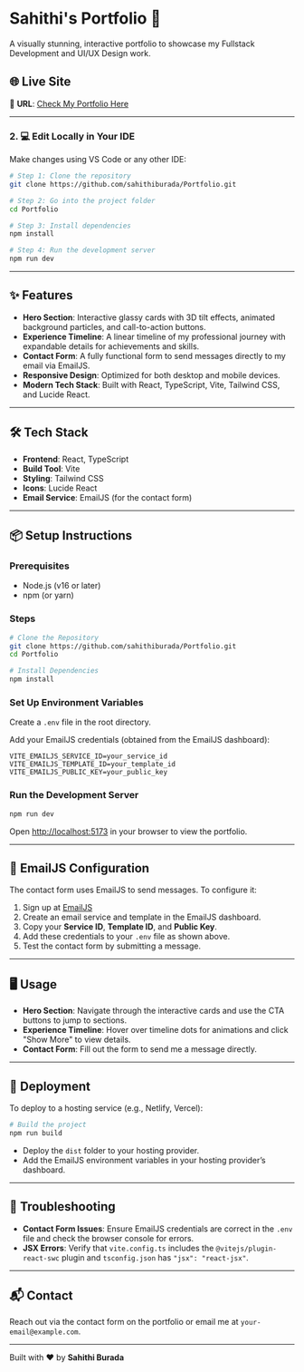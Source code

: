 
# Sahithi's Portfolio 🚀

A visually stunning, interactive portfolio to showcase my Fullstack Development and UI/UX Design work.

## 🌐 Live Site

🔗 **URL**: [Check My Portfolio Here](https://portfolio-sahithi-buradas-projects.vercel.app/)

---

### 2. 💻 Edit Locally in Your IDE

Make changes using VS Code or any other IDE:

```bash
# Step 1: Clone the repository
git clone https://github.com/sahithiburada/Portfolio.git

# Step 2: Go into the project folder
cd Portfolio

# Step 3: Install dependencies
npm install

# Step 4: Run the development server
npm run dev
```

---

## ✨ Features

- **Hero Section**: Interactive glassy cards with 3D tilt effects, animated background particles, and call-to-action buttons.
- **Experience Timeline**: A linear timeline of my professional journey with expandable details for achievements and skills.
- **Contact Form**: A fully functional form to send messages directly to my email via EmailJS.
- **Responsive Design**: Optimized for both desktop and mobile devices.
- **Modern Tech Stack**: Built with React, TypeScript, Vite, Tailwind CSS, and Lucide React.

---

## 🛠️ Tech Stack

- **Frontend**: React, TypeScript  
- **Build Tool**: Vite  
- **Styling**: Tailwind CSS  
- **Icons**: Lucide React  
- **Email Service**: EmailJS (for the contact form)

---

## 📦 Setup Instructions

### Prerequisites

- Node.js (v16 or later)
- npm (or yarn)

### Steps

```bash
# Clone the Repository
git clone https://github.com/sahithiburada/Portfolio.git
cd Portfolio

# Install Dependencies
npm install
```

### Set Up Environment Variables

Create a `.env` file in the root directory.

Add your EmailJS credentials (obtained from the EmailJS dashboard):

```env
VITE_EMAILJS_SERVICE_ID=your_service_id
VITE_EMAILJS_TEMPLATE_ID=your_template_id
VITE_EMAILJS_PUBLIC_KEY=your_public_key
```

### Run the Development Server

```bash
npm run dev
```

Open [http://localhost:5173](http://localhost:5173) in your browser to view the portfolio.

---

## 📧 EmailJS Configuration

The contact form uses EmailJS to send messages. To configure it:

1. Sign up at [EmailJS](https://www.emailjs.com)
2. Create an email service and template in the EmailJS dashboard.
3. Copy your **Service ID**, **Template ID**, and **Public Key**.
4. Add these credentials to your `.env` file as shown above.
5. Test the contact form by submitting a message.

---

## 🖥️ Usage

- **Hero Section**: Navigate through the interactive cards and use the CTA buttons to jump to sections.
- **Experience Timeline**: Hover over timeline dots for animations and click "Show More" to view details.
- **Contact Form**: Fill out the form to send me a message directly.

---

## 🚀 Deployment

To deploy to a hosting service (e.g., Netlify, Vercel):

```bash
# Build the project
npm run build
```

- Deploy the `dist` folder to your hosting provider.
- Add the EmailJS environment variables in your hosting provider’s dashboard.

---

## 🐛 Troubleshooting

- **Contact Form Issues**: Ensure EmailJS credentials are correct in the `.env` file and check the browser console for errors.
- **JSX Errors**: Verify that `vite.config.ts` includes the `@vitejs/plugin-react-swc` plugin and `tsconfig.json` has `"jsx": "react-jsx"`.

---

## 📬 Contact

Reach out via the contact form on the portfolio or email me at `your-email@example.com`.

---

Built with ❤️ by **Sahithi Burada**

